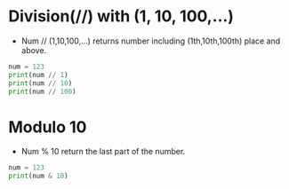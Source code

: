 # Division(//) with (1, 10, 100,…)

- Num // (1,10,100,…) returns number including (1th,10th,100th) place and above.

```python
num = 123
print(num // 1)
print(num // 10)
print(num // 100)
```

# Modulo 10

-   Num % 10 return the last part of the number.

```python
num = 123
print(num & 10)
```
